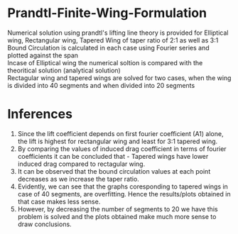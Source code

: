 # Prandtl-Finite-Wing-Formulation  
Numerical solution using prandtl's lifting line theory is provided for Elliptical wing, Rectangular wing, Tapered Wing of taper ratio of 2:1 as well as 3:1  
Bound Circulation is calculated in each case using Fourier series and plotted against the span   
Incase of Elliptical wing the numerical soltion is compared with the theoritical solution (analytical solution)  
Rectagular wing and tapered wings are solved for two cases, when the wing is divided into 40 segments and when divided into 20 segments  
  
# Inferences
1. Since the lift coefficient depends on first fourier coefficient (A1) alone, the lift is highest for rectangular wing and least for 3:1 tapered wing.  
2. By comparing the values of induced drag coefficient in terms of fourier coefficients it can be concluded that - Tapered wings have lower induced drag compared to rectagular wing.   
3. It can be observed that the bound circulation values at each point decreases as we increase the taper ratio.  
4. Evidently, we can see that the graphs coresponding to tapered wings in case of 40 segments, are overfitting. Hence the results/plots obtained in that case makes less sense.  
5. However, by decreasing the number of segments to 20 we have this problem is solved and the plots obtained make much more sense to draw conclusions.  
